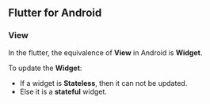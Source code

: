 ## Flutter for Android

### View

In the flutter, the equivalence of **View** in Android is **Widget**.  

To update the **Widget**:

- If a widget is **Stateless**, then it can not be updated.
- Else it is a **stateful** widget.



